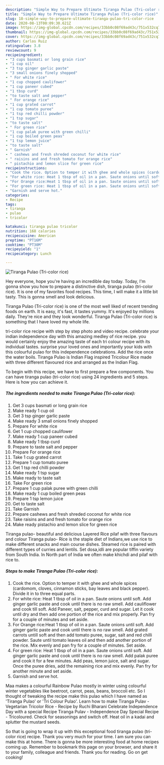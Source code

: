 ```yaml
---
description: "Simple Way to Prepare Ultimate Tiranga Pulao (Tri-color rice)"
title: "Simple Way to Prepare Ultimate Tiranga Pulao (Tri-color rice)"
slug: 18-simple-way-to-prepare-ultimate-tiranga-pulao-tri-color-rice
date: 2020-08-13T00:09:30.621Z
image: https://img-global.cpcdn.com/recipes/33bb0c08f69ad43c/751x532cq70/tiranga-pulao-tri-color-rice-recipe-main-photo.jpg
thumbnail: https://img-global.cpcdn.com/recipes/33bb0c08f69ad43c/751x532cq70/tiranga-pulao-tri-color-rice-recipe-main-photo.jpg
cover: https://img-global.cpcdn.com/recipes/33bb0c08f69ad43c/751x532cq70/tiranga-pulao-tri-color-rice-recipe-main-photo.jpg
author: Carlos Ruiz
ratingvalue: 3.8
reviewcount: 9
recipeingredient:
- "3 cups basmati or long grain rice"
- "1 cup oil"
- "3 tsp ginger garlic paste"
- "3 small onions finely shopped"
- " For white rice"
- "1 cup chopped caulifower"
- "1 cup paneer cubed"
- "1 tbsp curd"
- "to taste salt and pepper"
- " For orange rice"
- "1 cup grated carrot"
- "1 cup tomato puree"
- "1 tsp red chilli powder"
- "1 tsp sugar"
- "to taste salt"
- " For green rice"
- "1 cup palak puree with green chilli"
- "1 cup boiled green peas"
- "1 tsp lemon juice"
- "to taste salt"
- " Garnish"
- " cashews and fresh shreded coconut for white rice"
- " raisins and and fresh tomato for orange rice"
- " pistachio and lemon slice for green rice"
recipeinstructions:
- "Cook the rice. Option to temper it with ghee and whole spices (cardomom, cloves, cinnamon sticks, bay leaves and black pepper). Divide it in to three equal parts."
- "For white rice: Heat 1 tbsp of oil in a pan. Saute onions until soft. Add ginger garlic paste and cook until there is no raw smell. Add cauliflower and cook till soft. Add Paneer, salt, pepper, curd and sugar. Let it cook until dry and then add one portion of the rice and mix properly. Pan fry for a couple of minutes and set aside."
- "For Orange rice:Heat 1 tbsp of oil in a pan. Saute onions until soft. Add ginger garlic paste and cook until there is no raw smell. Add grated carrots untill soft and then add tomato puree, sugar, salt and red chilli powder. Saute until tomato leaves oil and then add another portion of the rice. Mix evenly and pan fry for a couple of minutes. Set aside."
- "For green rice: Heat 1 tbsp of oil in a pan. Saute onions until soft. Add ginger garlic paste and cook until there is no raw smell. Add palak puree and cook it for a few minutes. Add peas, lemon juice, salt and sugar. Once the puree dries, add the remaining rice and mix evenly. Pan fry for another minute and set aside."
- "Garnish and serve hot."
categories:
- Recipe
tags:
- tiranga
- pulao
- tricolor

katakunci: tiranga pulao tricolor 
nutrition: 168 calories
recipecuisine: American
preptime: "PT16M"
cooktime: "PT30M"
recipeyield: "1"
recipecategory: Lunch

---
```



![Tiranga Pulao (Tri-color rice)](https://img-global.cpcdn.com/recipes/33bb0c08f69ad43c/751x532cq70/tiranga-pulao-tri-color-rice-recipe-main-photo.jpg)

Hey everyone, hope you're having an incredible day today. Today, I'm gonna show you how to prepare a distinctive dish, tiranga pulao (tri-color rice). It is one of my favorites food recipes. This time, I will make it a little bit tasty. This is gonna smell and look delicious.

Tiranga Pulao (Tri-color rice) is one of the most well liked of recent trending foods on earth. It is easy, it's fast, it tastes yummy. It's enjoyed by millions daily. They're nice and they look wonderful. Tiranga Pulao (Tri-color rice) is something that I have loved my whole life.

tri-color rice recipe with step by step photo and video recipe. celebrate your indian independence day with this amazing medley of rice recipe. you would certainly enjoy the amazing taste of each tri colour recipe with its individual tastes. surprise your loved ones and importantly your kids with this colourful pulao for this independence celebrations. Add the rice once the water boils. Tiranga Pulao is Indian Flag inspired Tricolour Rice made with three different flavoured rice and arranged as the Indian Flag.


To begin with this recipe, we have to first prepare a few components. You can have tiranga pulao (tri-color rice) using 24 ingredients and 5 steps. Here is how you can achieve it.

<!--inarticleads1-->

##### The ingredients needed to make Tiranga Pulao (Tri-color rice):

1. Get 3 cups basmati or long grain rice
1. Make ready 1 cup oil
1. Get 3 tsp ginger garlic paste
1. Make ready 3 small onions finely shopped
1. Prepare  For white rice
1. Get 1 cup chopped caulifower
1. Make ready 1 cup paneer cubed
1. Make ready 1 tbsp curd
1. Prepare to taste salt and pepper
1. Prepare  For orange rice
1. Take 1 cup grated carrot
1. Prepare 1 cup tomato puree
1. Get 1 tsp red chilli powder
1. Make ready 1 tsp sugar
1. Make ready to taste salt
1. Take  For green rice
1. Prepare 1 cup palak puree with green chilli
1. Make ready 1 cup boiled green peas
1. Prepare 1 tsp lemon juice
1. Get to taste salt
1. Take  Garnish
1. Prepare  cashews and fresh shreded coconut for white rice
1. Take  raisins and and fresh tomato for orange rice
1. Make ready  pistachio and lemon slice for green rice


Tiranga pulao- beautiful and delicious Layered Rice pilaf with three flavours and colour Tiranga pulao- Rice is the staple diet of Indians,we use rice to make different snacks and main course dishes. Steamed rice is paired with different types of curries and lentils. Set dosa,idli are popular tiffin variety from South India. In North part of India we often make khichdi and pilaf with rice to. 

<!--inarticleads2-->

##### Steps to make Tiranga Pulao (Tri-color rice):

1. Cook the rice. Option to temper it with ghee and whole spices (cardomom, cloves, cinnamon sticks, bay leaves and black pepper). Divide it in to three equal parts.
1. For white rice: Heat 1 tbsp of oil in a pan. Saute onions until soft. Add ginger garlic paste and cook until there is no raw smell. Add cauliflower and cook till soft. Add Paneer, salt, pepper, curd and sugar. Let it cook until dry and then add one portion of the rice and mix properly. Pan fry for a couple of minutes and set aside.
1. For Orange rice:Heat 1 tbsp of oil in a pan. Saute onions until soft. Add ginger garlic paste and cook until there is no raw smell. Add grated carrots untill soft and then add tomato puree, sugar, salt and red chilli powder. Saute until tomato leaves oil and then add another portion of the rice. Mix evenly and pan fry for a couple of minutes. Set aside.
1. For green rice: Heat 1 tbsp of oil in a pan. Saute onions until soft. Add ginger garlic paste and cook until there is no raw smell. Add palak puree and cook it for a few minutes. Add peas, lemon juice, salt and sugar. Once the puree dries, add the remaining rice and mix evenly. Pan fry for another minute and set aside.
1. Garnish and serve hot.


Maa makes a colourful Rainbow Pulao mostly in winter using colourful winter vegetables like beetroot, carrot, peas, beans, broccoli etc. So I thought of tweaking the recipe make this pulao which I have named as &#39;Tiranga Pulao&#39; or &#39;Tri Colour Pulao&#39;. Learn how to make Tiranga Pulav - Vegetarian Tricolor Rice - Recipe by Ruchi Bharani Celebrate Independence Day with a special Recipe Tiranga Pulav - Independence Day Special Recipe - Tricoloured. Check for seasonings and switch off. Heat oil in a kadai and splutter the mustard seeds. 

So that is going to wrap it up with this exceptional food tiranga pulao (tri-color rice) recipe. Thank you very much for your time. I am sure you can make this at home. There is gonna be more interesting food at home recipes coming up. Remember to bookmark this page on your browser, and share it to your family, colleague and friends. Thank you for reading. Go on get cooking!
